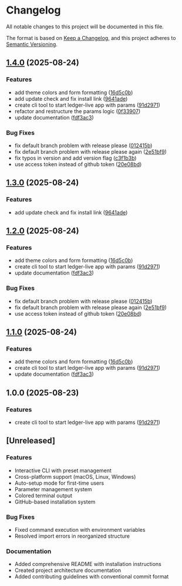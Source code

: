 # Changelog

All notable changes to this project will be documented in this file.

The format is based on [Keep a Changelog](https://keepachangelog.com/en/1.0.0/),
and this project adheres to [Semantic Versioning](https://semver.org/spec/v2.0.0.html).

## [1.4.0](https://github.com/philipptpunkt/ledger-live-starter/compare/v1.3.0...v1.4.0) (2025-08-24)


### Features

* add theme colors and form formatting ([16d5c0b](https://github.com/philipptpunkt/ledger-live-starter/commit/16d5c0b10a2b4baafe4a02284aee7e05cdc2754e))
* add update check and fix install link ([9641ade](https://github.com/philipptpunkt/ledger-live-starter/commit/9641adeb56b25b067cfd08b6b2bedeb2264118c3))
* create cli tool to start ledger-live app with params ([91d2971](https://github.com/philipptpunkt/ledger-live-starter/commit/91d297134dd0a83eca69eb10d8fce1369208e775))
* refactor and restructure the params logic ([0f33907](https://github.com/philipptpunkt/ledger-live-starter/commit/0f33907369ba1a0c86626ba536cb4f3b1bfbbff6))
* update documentation ([fdf3ac3](https://github.com/philipptpunkt/ledger-live-starter/commit/fdf3ac3b1ec94f726331a1dedb131bcd8e3c9280))


### Bug Fixes

* fix default branch problem with release please ([012415b](https://github.com/philipptpunkt/ledger-live-starter/commit/012415b904b7a0559053ddc0f81c0edf23cebc17))
* fix default branch problem with release please again ([2e51bf9](https://github.com/philipptpunkt/ledger-live-starter/commit/2e51bf9223a7a99f3d978cd91d9dda0b83c02b8b))
* fix typos in version and add version flag ([c3f1b3b](https://github.com/philipptpunkt/ledger-live-starter/commit/c3f1b3b89a84f8e977ba8e3819d6528705d4e6ec))
* use access token instead of github token ([20e08bd](https://github.com/philipptpunkt/ledger-live-starter/commit/20e08bd54969a6d82546d3da20b58bc30a59d93d))

## [1.3.0](https://github.com/philipptpunkt/ledger-live-starter/compare/v1.2.0...v1.3.0) (2025-08-24)


### Features

* add update check and fix install link ([9641ade](https://github.com/philipptpunkt/ledger-live-starter/commit/9641adeb56b25b067cfd08b6b2bedeb2264118c3))

## [1.2.0](https://github.com/philipptpunkt/ledger-live-starter/compare/v1.1.0...v1.2.0) (2025-08-24)


### Features

* add theme colors and form formatting ([16d5c0b](https://github.com/philipptpunkt/ledger-live-starter/commit/16d5c0b10a2b4baafe4a02284aee7e05cdc2754e))
* create cli tool to start ledger-live app with params ([91d2971](https://github.com/philipptpunkt/ledger-live-starter/commit/91d297134dd0a83eca69eb10d8fce1369208e775))
* update documentation ([fdf3ac3](https://github.com/philipptpunkt/ledger-live-starter/commit/fdf3ac3b1ec94f726331a1dedb131bcd8e3c9280))


### Bug Fixes

* fix default branch problem with release please ([012415b](https://github.com/philipptpunkt/ledger-live-starter/commit/012415b904b7a0559053ddc0f81c0edf23cebc17))
* fix default branch problem with release please again ([2e51bf9](https://github.com/philipptpunkt/ledger-live-starter/commit/2e51bf9223a7a99f3d978cd91d9dda0b83c02b8b))
* use access token instead of github token ([20e08bd](https://github.com/philipptpunkt/ledger-live-starter/commit/20e08bd54969a6d82546d3da20b58bc30a59d93d))

## [1.1.0](https://github.com/philipptpunkt/ledger-live-starter/compare/v1.0.0...v1.1.0) (2025-08-24)


### Features

* add theme colors and form formatting ([16d5c0b](https://github.com/philipptpunkt/ledger-live-starter/commit/16d5c0b10a2b4baafe4a02284aee7e05cdc2754e))
* create cli tool to start ledger-live app with params ([91d2971](https://github.com/philipptpunkt/ledger-live-starter/commit/91d297134dd0a83eca69eb10d8fce1369208e775))
* update documentation ([fdf3ac3](https://github.com/philipptpunkt/ledger-live-starter/commit/fdf3ac3b1ec94f726331a1dedb131bcd8e3c9280))

## 1.0.0 (2025-08-23)


### Features

* create cli tool to start ledger-live app with params ([91d2971](https://github.com/philipptpunkt/ledger-live-starter/commit/91d297134dd0a83eca69eb10d8fce1369208e775))

## [Unreleased]

### Features

- Interactive CLI with preset management
- Cross-platform support (macOS, Linux, Windows)
- Auto-setup mode for first-time users
- Parameter management system
- Colored terminal output
- GitHub-based installation system

### Bug Fixes

- Fixed command execution with environment variables
- Resolved import errors in reorganized structure

### Documentation

- Added comprehensive README with installation instructions
- Created project architecture documentation
- Added contributing guidelines with conventional commit format
